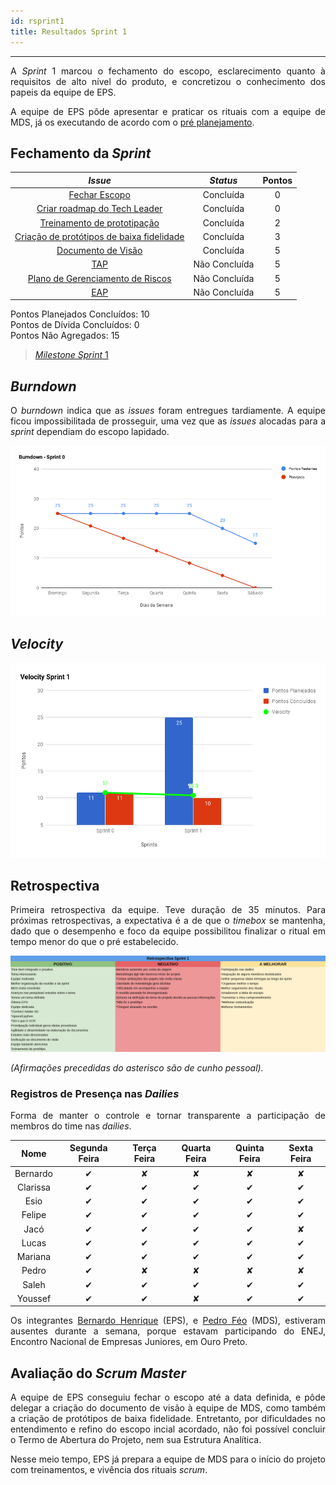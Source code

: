```yaml
---
id: rsprint1    
title: Resultados Sprint 1
---
```


***

<p align="justify">
A <i>Sprint</i> 1 marcou o fechamento do escopo, esclarecimento quanto à requisitos de alto nível do produto, e concretizou o conhecimento dos papeis da equipe de EPS.</p>
<p align="justify">
A equipe de EPS pôde apresentar e praticar os rituais com a equipe de MDS, já os executando de acordo com o <a href="https://github.com/fga-eps-mds/Kalkuli/issues/29#issuecomment-417827556">pré planejamento</a>.</p>

## Fechamento da _Sprint_   


|     _Issue_      |     _Status_    |    Pontos   |
|:--------------:|:---------------:|:---------:
|[Fechar Escopo](https://github.com/fga-eps-mds/Kalkuli/issues/7)| Concluída | 0 |
|[Criar roadmap do Tech Leader](https://github.com/fga-eps-mds/2018.2-kalkuli/issues/21)| Concluída | 0 |
|[Treinamento de prototipação](https://github.com/fga-eps-mds/Kalkuli/issues/5)| Concluída | 2|
|[Criação de protótipos de baixa fidelidade](https://github.com/fga-eps-mds/Kalkuli/issues/28) | Concluída | 3 |
|[Documento de Visão](https://github.com/fga-eps-mds/Kalkuli/issues/26)| Concluída | 5 |
|[TAP](https://github.com/fga-eps-mds/Kalkuli/issues/12)| Não Concluída |5 |
|[Plano de Gerenciamento de Riscos](https://github.com/fga-eps-mds/Kalkuli/issues/9)| Não Concluída | 5 |  
|[EAP](https://github.com/fga-eps-mds/Kalkuli/issues/11)| Não Concluída | 5 |

Pontos Planejados Concluídos: 10     
Pontos de Dívida Concluídos:  0   
Pontos Não Agregados: 15   


> [_Milestone Sprint_ 1](https://github.com/fga-eps-mds/2018.2-Kalkuli/milestone/2?closed=1)   


## _Burndown_    

<p align="justify">
O <i>burndown</i> indica que as <i>issues</i> foram entregues tardiamente. A equipe ficou impossibilitada de prosseguir, uma vez que as <i>issues</i> alocadas para a <i>sprint</i> dependiam do escopo lapidado.</p> 

![S1](assets/burndown-S1.png "Burndown Sprint 1")

## _Velocity_   

![S1](assets/velocity-S1.png "Burndown Sprint 1")

## Retrospectiva
<p align="justify">
Primeira retrospectiva da equipe. Teve duração de 35 minutos. Para próximas retrospectivas, a expectativa é a de que o <i>timebox</i> se mantenha, dado que o desempenho e foco da equipe possibilitou finalizar o ritual em tempo menor do que o pré estabelecido.
</p>   

[![S1](assets/Retrospectiva-S1.png "Clique para ver em detalhes")](https://docs.google.com/spreadsheets/d/1SwrbhRVE0lLx0K-8wPtjzFHJ86G5oUCzknl2b8s2odg/edit#gid=0)   

_(Afirmações precedidas do asterisco são de cunho pessoal)._

### Registros de Presença nas _Dailies_   

<p align="justify">
Forma de manter o controle e tornar transparente a participação de membros do time nas <i>dailies</i>.
</p>   


| Nome    |Segunda Feira      | Terça Feira      | Quarta Feira     | Quinta Feira      | Sexta Feira      |     
|:-----:  |:-----------------:|:----------------:|:----------------:|:-----------------:|:----------------:|
|Bernardo |         ✔         |         ✘        |         ✘        |         ✘         |         ✘        |
|Clarissa |         ✔         |         ✔        |         ✔        |         ✔         |         ✔        |
|Esio     |         ✔         |         ✔        |         ✔        |         ✔         |         ✔        |
|Felipe   |         ✔         |         ✔        |         ✔        |         ✔         |         ✔        |
|Jacó     |         ✔         |         ✔        |         ✔        |         ✔         |         ✘        |
|Lucas    |         ✔         |         ✔        |         ✔        |         ✔         |         ✔        |
|Mariana  |         ✔         |         ✔        |         ✔        |         ✔         |         ✔        |
|Pedro    |         ✔         |         ✘        |         ✘        |         ✘         |         ✘        |
|Saleh    |         ✔         |         ✔        |         ✔        |         ✔         |         ✔        |
|Youssef  |         ✔         |         ✔        |         ✘        |         ✔         |         ✔        |    

<p align="justify">
Os integrantes <a href="https://github.com/bernardohrl">Bernardo Henrique</a> (EPS), e <a href="https://github.com/Phe0">Pedro Féo</a> (MDS), estiveram ausentes durante a semana, porque estavam participando do ENEJ, Encontro Nacional de Empresas Juniores, em Ouro Preto.  
</p> 


## Avaliação do _Scrum Master_    

<p align="justify">
A equipe de EPS conseguiu fechar o escopo até a data definida, e pôde delegar a criação do documento de visão à equipe de MDS, como também a criação de protótipos de baixa fidelidade. Entretanto, por dificuldades no entendimento e refino do escopo incial acordado, não foi possível concluir o Termo de Abertura do Projeto, nem sua Estrutura Analítica. 
</p> 

<p align="justify">
Nesse meio tempo, EPS já prepara a equipe de MDS para o início do projeto com treinamentos, e vivência dos rituais <i>scrum</i>.
</p>


